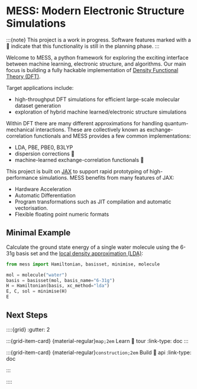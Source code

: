 # MESS: Modern Electronic Structure Simulations

:::{note}
This project is a work in progress.
Software features marked with a 🌈 indicate that
this functionality is still in the planning phase.
:::

Welcome to MESS, a python framework for exploring the exciting interface
between machine learning, electronic structure, and algorithms.
Our main focus is building a fully hackable implementation of
[Density Functional Theory (DFT)](https://en.wikipedia.org/wiki/Density_functional_theory).

Target applications include:
* high-throughput DFT simulations for efficient large-scale molecular dataset generation
* exploration of hybrid machine learned/electronic structure simulations

Within DFT there are many different approximations for handling quantum-mechanical
interactions.  These are collectively known as exchange-correlation functionals and
MESS provides a few common implementations:
* LDA, PBE, PBE0, B3LYP
* dispersion corrections 🌈
* machine-learned exchange-correlation functionals 🌈

This project is built on
[JAX](https://jax.readthedocs.io/en/latest/) to support rapid
prototyping of high-performance simulations.  MESS benefits from many features of JAX:
* Hardware Acceleration
* Automatic Differentiation
* Program transformations such as JIT compilation and automatic vectorisation.
* Flexible floating point numeric formats


## Minimal Example

Calculate the ground state energy of a single water molecule using the 6-31g basis set
and the [local density approximation (LDA)](https://en.wikipedia.org/wiki/Local-density_approximation):
```python
from mess import Hamiltonian, basisset, minimise, molecule

mol = molecule("water")
basis = basisset(mol, basis_name="6-31g")
H = Hamiltonian(basis, xc_method="lda")
E, C, sol = minimise(H)
E
```

## Next Steps

::::{grid}
:gutter: 2

:::{grid-item-card} {material-regular}`map;2em` Learn
:link: tour
:link-type: doc
:::

:::{grid-item-card} {material-regular}`construction;2em` Build
:link: api
:link-type: doc

:::

::::
